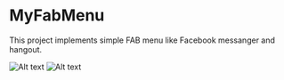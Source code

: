 # MyFabMenu
This project implements simple FAB menu like Facebook messanger and hangout.

![Alt text](https://github.com/yousufshawon/MyFabMenu/blob/master/Screenshot/Screenshot_2016-07-31-14-31-47.png "Screenshot 1")
![Alt text](https://github.com/yousufshawon/MyFabMenu/blob/master/Screenshot/Screenshot_2016-07-31-14-31-53.png "Screenshot 2")

